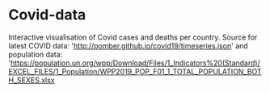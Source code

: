 # Covid-data
Interactive visualisation of Covid cases and deaths per country. 
Source for latest COVID data: 'http://pomber.github.io/covid19/timeseries.json' and population data: 'https://population.un.org/wpp/Download/Files/1_Indicators%20(Standard)/EXCEL_FILES/1_Population/WPP2019_POP_F01_1_TOTAL_POPULATION_BOTH_SEXES.xlsx
